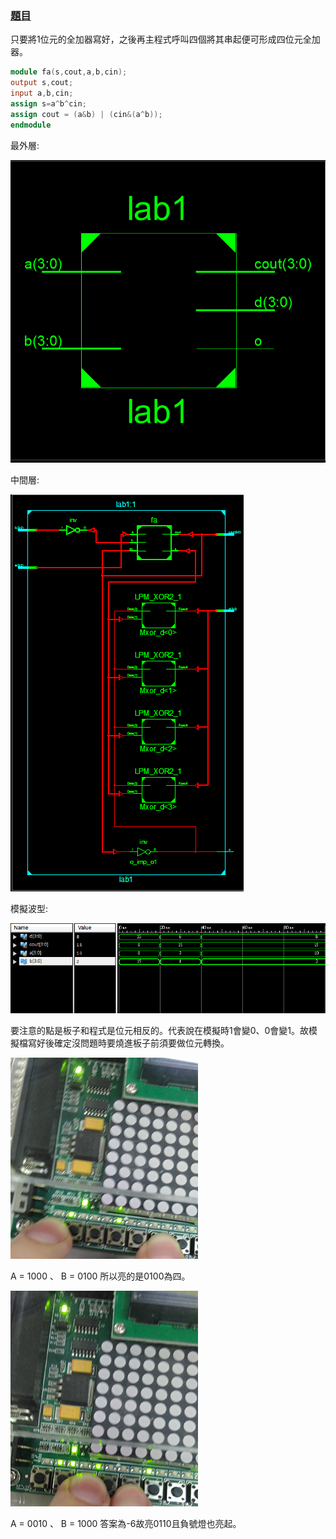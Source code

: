 ### [題目](https://github.com/stormteeth/FPGA-#lab-1)
只要將1位元的全加器寫好，之後再主程式呼叫四個將其串起便可形成四位元全加器。
  ```verilog
  module fa(s,cout,a,b,cin);
  output s,cout;
  input a,b,cin;
  assign s=a^b^cin;
  assign cout = (a&b) | (cin&(a^b));
  endmodule
  ```

最外層:

![](result/Lab1-1.png)

中間層:

![](result/Lab1-2.png)

模擬波型:

![](result/Lab1-3.png)

要注意的點是板子和程式是位元相反的。代表說在模擬時1會變0、0會變1。故模擬檔寫好後確定沒問題時要燒進板子前須要做位元轉換。

![](result/Lab1-4.png)

A = 1000 、 B = 0100 所以亮的是0100為四。

![](result/Lab1-5.png)

A = 0010 、 B = 1000 答案為-6故亮0110且負號燈也亮起。
